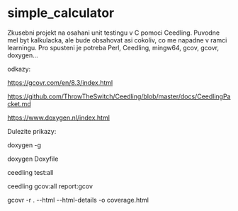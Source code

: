 # simple_calculator

Zkusebni projekt na osahani unit testingu v C pomoci Ceedling. Puvodne mel byt kalkulacka, ale bude obsahovat asi cokoliv, co me napadne v ramci learningu. Pro spusteni je potreba Perl, Ceedling, mingw64, gcov, gcovr, doxygen...

odkazy:

https://gcovr.com/en/8.3/index.html

https://github.com/ThrowTheSwitch/Ceedling/blob/master/docs/CeedlingPacket.md

https://www.doxygen.nl/index.html

Dulezite prikazy:

doxygen -g

doxygen Doxyfile

ceedling test:all

ceedling gcov:all report:gcov

gcovr -r . --html --html-details -o coverage.html




